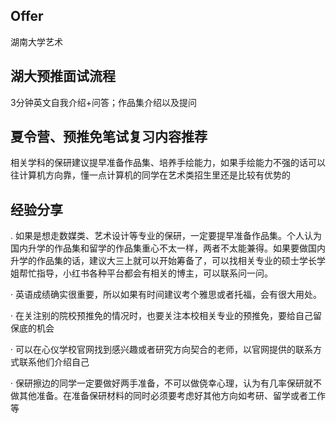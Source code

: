 ## Offer

湖南大学艺术

 
## 湖大预推面试流程

3分钟英文自我介绍+问答；作品集介绍以及提问

 

## 夏令营、预推免笔试复习内容推荐

相关学科的保研建议提早准备作品集、培养手绘能力，如果手绘能力不强的话可以往计算机方向靠，懂一点计算机的同学在艺术类招生里还是比较有优势的

 

## 经验分享

. 如果是想走数媒类、艺术设计等专业的保研，一定要提早准备作品集。个人认为国内升学的作品集和留学的作品集重心不太一样，两者不太能兼得。如果要做国内升学的作品集的话，建议大三上就可以开始筹备了，可以找相关专业的硕士学长学姐帮忙指导，小红书各种平台都会有相关的博主，可以联系问一问。

· 英语成绩确实很重要，所以如果有时间建议考个雅思或者托福，会有很大用处。

· 在关注别的院校预推免的情况时，也要关注本校相关专业的预推免，要给自己留保底的机会

· 可以在心仪学校官网找到感兴趣或者研究方向契合的老师，以官网提供的联系方式联系他们介绍自己

· 保研擦边的同学一定要做好两手准备，不可以做侥幸心理，认为有几率保研就不做其他准备。在准备保研材料的同时必须要考虑好其他方向如考研、留学或者工作等

